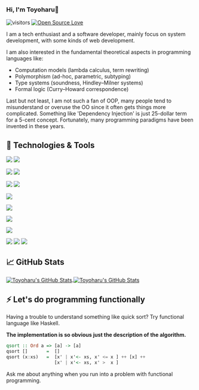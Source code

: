 ### Hi, I'm Toyoharu👋
 ![visitors](https://visitor-badge.glitch.me/badge?page_id=toyoh3232_1)
 [![Open Source Love](https://badges.frapsoft.com/os/v1/open-source.svg?v=102)](https://github.com/ellerbrock/open-source-badge/)

I am a tech enthusiast and a software developer, mainly focus on system development, with some kinds of web development.

I am also interested in the fundamental theoretical aspects in programming languages like:

- Computation models (lambda calculus, term rewriting)
- Polymorphism (ad-hoc, parametric, subtyping)
- Type systems (soundness, Hindley–Milner systems)
- Formal logic (Curry–Howard correspondence)

Last but not least, I am not such a fan of OOP, many people tend to misunderstand or overuse the OO since it often gets things more complicated. Something like 'Dependency Injection' is just 25-dollar term for a 5-cent concept. Fortunately, many programming paradigms have been invented in these years.

## 🔧 Technologies & Tools

![](https://img.shields.io/badge/OS-Fedora-informational?style=flat&logo=fedora&logoColor=white&color=6aa6f8)
![](https://img.shields.io/badge/OS-Windows/WSL-informational?style=flat&logo=windows&logoColor=white&color=6aa6f8)

![](https://img.shields.io/badge/Editor-VS_Code-informational?style=flat&logo=visual-studio-code&logoColor=white&color=6aa6f8)
![](https://img.shields.io/badge/Shell-Zsh-informational?style=flat&logo=gnu-bash&logoColor=white&color=6aa6f8)

![](https://img.shields.io/badge/Code-C++-informational?style=flat&logo=c%2B%2B&logoColor=white&color=6aa6f8)
![](https://img.shields.io/badge/Code-Rust-informational?style=flat&logo=rust&logoColor=white&color=6aa6f8)

![](https://img.shields.io/badge/Code-Go-informational?style=flat&logo=go&logoColor=white&color=6aa6f8)

![](https://img.shields.io/badge/Code-C%23-informational?style=flat&logo=c-sharp&logoColor=white&color=6aa6f8)

![](https://img.shields.io/badge/Code-TypeScript-informational?style=flat&logo=typescript&logoColor=white&color=6aa6f8)

![](https://img.shields.io/badge/Code-Haskell-informational?style=flat&logo=haskell&logoColor=white&color=6aa6f8)

![](https://img.shields.io/badge/Tools-NodeJS-informational?style=flat&logo=node.js&logoColor=white&color=6aa6f8)
![](https://img.shields.io/badge/Tools-Redis-informational?style=flat&logo=redis&logoColor=white&color=6aa6f8)
![](https://img.shields.io/badge/Tools-Docker-informational?style=flat&logo=docker&logoColor=white&color=6aa6f8)


## 📈 GitHub Stats
<a href="https://github.com/toyoh3232">
  <img align="center" src="https://github-readme-stats.vercel.app/api/top-langs/?username=toyoh3232&hide=c%2B%2B,c,html&title_color=6aa6f8&text_color=8a919a&icon_color=6aa6f8&bg_color=0e1116" alt="Toyoharu's GitHub Stats" />
</a>

<a href="https://github.com/toyoh3232">
  <img align="center" src="https://github-readme-stats.vercel.app/api?username=toyoh3232&show_icons=true&line_height=27&count_private=true&title_color=6aa6f8&text_color=8a919a&icon_color=6aa6f8&bg_color=0e1116"  alt="Toyoharu's GitHub Stats" />
</a>


## ⚡ Let's do programming functionally
Having a trouble to understand something like quick sort? Try functional language like Haskell. 

**The implementation is so obvious just the description of the algorithm.**
 ```haskell
 qsort :: Ord a => [a] -> [a]
 qsort []       =  []
 qsort (x:xs)   =  [x' | x'<- xs, x' <= x ] ++ [x] ++ 
                   [x' | x'<- xs, x' >  x ]
 ```

Ask me about anything when you run into a problem with functional programming.

<!--
**toyoh3232/toyoh3232** is a ✨ _special_ ✨ repository because its `README.md` (this file) appears on your GitHub profile.

Here are some ideas to get you started:

- 🔭 I’m currently working on ...
- 🌱 I’m currently learning ...
- 👯 I’m looking to collaborate on ...
- 🤔 I’m looking for help with ...
- 💬 Ask me about ...
- 📫 How to reach me: ...
- 😄 Pronouns: ...
- ⚡ Fun fact: ...
-->
